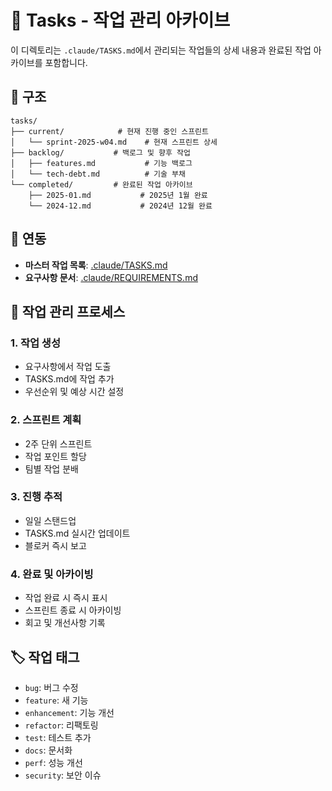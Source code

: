 # 🎯 Tasks - 작업 관리 아카이브

이 디렉토리는 `.claude/TASKS.md`에서 관리되는 작업들의 상세 내용과 완료된 작업 아카이브를 포함합니다.

## 📁 구조

```
tasks/
├── current/            # 현재 진행 중인 스프린트
│   └── sprint-2025-w04.md    # 현재 스프린트 상세
├── backlog/           # 백로그 및 향후 작업
│   ├── features.md           # 기능 백로그
│   └── tech-debt.md          # 기술 부채
└── completed/         # 완료된 작업 아카이브
    ├── 2025-01.md           # 2025년 1월 완료
    └── 2024-12.md           # 2024년 12월 완료
```

## 🔗 연동

- **마스터 작업 목록**: [.claude/TASKS.md](../../.claude/TASKS.md)
- **요구사항 문서**: [.claude/REQUIREMENTS.md](../../.claude/REQUIREMENTS.md)

## 📝 작업 관리 프로세스

### 1. 작업 생성
- 요구사항에서 작업 도출
- TASKS.md에 작업 추가
- 우선순위 및 예상 시간 설정

### 2. 스프린트 계획
- 2주 단위 스프린트
- 작업 포인트 할당
- 팀별 작업 분배

### 3. 진행 추적
- 일일 스탠드업
- TASKS.md 실시간 업데이트
- 블로커 즉시 보고

### 4. 완료 및 아카이빙
- 작업 완료 시 즉시 표시
- 스프린트 종료 시 아카이빙
- 회고 및 개선사항 기록

## 🏷️ 작업 태그

- `bug`: 버그 수정
- `feature`: 새 기능
- `enhancement`: 기능 개선
- `refactor`: 리팩토링
- `test`: 테스트 추가
- `docs`: 문서화
- `perf`: 성능 개선
- `security`: 보안 이슈